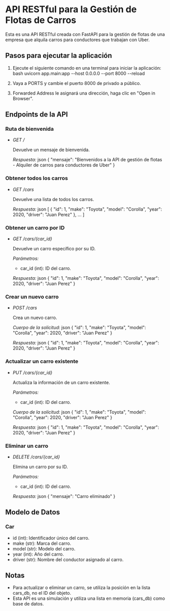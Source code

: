 # API RESTful para la Gestión de Flotas de Carros

Esta es una API RESTful creada con FastAPI para la gestión de flotas de una empresa que alquila carros para conductores que trabajan con Uber.

## Pasos para ejecutar la aplicación

1. Ejecute el siguiente comando en una terminal para iniciar la aplicación:
   bash
   uvicorn app.main:app --host 0.0.0.0 --port 8000 --reload
   
2. Vaya a PORTS y cambie el puerto 8000 de privado a público.
3. Forwarded Address le asignará una dirección, haga clic en "Open in Browser".

## Endpoints de la API

### Ruta de bienvenida

- *GET /*

  Devuelve un mensaje de bienvenida.

  *Respuesta:*
  json
  {
    "mensaje": "Bienvenidos a la API de gestión de flotas - Alquiler de carros para conductores de Uber"
  }
  

### Obtener todos los carros

- *GET /cars*

  Devuelve una lista de todos los carros.

  *Respuesta:*
  json
  [
    {
      "id": 1,
      "make": "Toyota",
      "model": "Corolla",
      "year": 2020,
      "driver": "Juan Perez"
    },
    ...
  ]
  

### Obtener un carro por ID

- *GET /cars/{car_id}*

  Devuelve un carro específico por su ID.

  *Parámetros:*
  - car_id (int): ID del carro.

  *Respuesta:*
  json
  {
    "id": 1,
    "make": "Toyota",
    "model": "Corolla",
    "year": 2020,
    "driver": "Juan Perez"
  }
  

### Crear un nuevo carro

- *POST /cars*

  Crea un nuevo carro.

  *Cuerpo de la solicitud:*
  json
  {
    "id": 1,
    "make": "Toyota",
    "model": "Corolla",
    "year": 2020,
    "driver": "Juan Perez"
  }
  

  *Respuesta:*
  json
  {
    "id": 1,
    "make": "Toyota",
    "model": "Corolla",
    "year": 2020,
    "driver": "Juan Perez"
  }
  

### Actualizar un carro existente

- *PUT /cars/{car_id}*

  Actualiza la información de un carro existente.

  *Parámetros:*
  - car_id (int): ID del carro.

  *Cuerpo de la solicitud:*
  json
  {
    "id": 1,
    "make": "Toyota",
    "model": "Corolla",
    "year": 2020,
    "driver": "Juan Perez"
  }
  

  *Respuesta:*
  json
  {
    "id": 1,
    "make": "Toyota",
    "model": "Corolla",
    "year": 2020,
    "driver": "Juan Perez"
  }
  

### Eliminar un carro

- *DELETE /cars/{car_id}*

  Elimina un carro por su ID.

  *Parámetros:*
  - car_id (int): ID del carro.

  *Respuesta:*
  json
  {
    "mensaje": "Carro eliminado"
  }
  

## Modelo de Datos

### Car

- id (int): Identificador único del carro.
- make (str): Marca del carro.
- model (str): Modelo del carro.
- year (int): Año del carro.
- driver (str): Nombre del conductor asignado al carro.

## Notas

- Para actualizar o eliminar un carro, se utiliza la posición en la lista cars_db, no el ID del objeto.
- Esta API es una simulación y utiliza una lista en memoria (cars_db) como base de datos.
